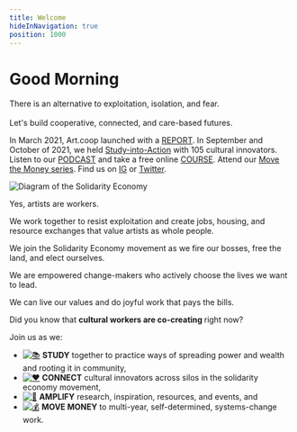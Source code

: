 ```yaml
---
title: Welcome
hideInNavigation: true
position: 1000
---
```

<h1 id="greeting" class="greeting">Good Morning</h1>

There is an alternative to exploitation, isolation, and fear. \
\
Let's build cooperative, connected, and care-based futures. 

In March 2021, Art.coop launched with a [REPORT](http://art.coop/#report). In September and October of 2021, we held [Study-into-Action](http://art.coop/#study) with 105 cultural innovators. Listen to our [PODCAST](https://art.coop/#podcast) and take a free online [COURSE](https://art.coop/#courses). Attend our [Move the Money series](https://www.giarts.org/move-money-grantmakers-arts-artcoop-solidarity-economy-discussion-series). Find us on [IG](https://www.instagram.com/_artcoop/) or [Twitter](https://twitter.com/_artcoop).

![Diagram of the Solidarity Economy](/assets/uploads/diagram02.svg "Diagram of the Solidarity Economy adapted by Caroline Woolard from Ethan Miller's graphic with permission.")

Yes, artists are workers.

We work together to resist exploitation and create jobs, housing, and resource exchanges that value artists as whole people. 

We join the Solidarity Economy movement as we fire our bosses, free the land, and elect ourselves.

We are empowered change-makers who actively choose the lives we want to lead. 

We can live our values and do joyful work that pays the bills.

<p id="concept-para">Did you know that <strong>cultural workers are co-creating <i id="concept" data-concepts='<%= JSON.stringify(concepts.concepts) %>'></i></strong> right now?</p> 

Join us as we:

* [![📚](/assets/images/icons/study-sm.png)](#) **STUDY** together to practice ways of spreading power and wealth and rooting it in community,
* [![♥️](/assets/images/icons/connect-sm.png)](#connect) **CONNECT** cultural innovators across silos in the solidarity economy movement,
* [![📣](/assets/images/icons/amplify-sm.png)](#amplify) **AMPLIFY** research, inspiration, resources, and events, and
* [![💰](/assets/images/icons/movemoney-sm.png)](#movemoney) **MOVE MONEY** to multi-year, self-determined, systems-change work.

<script src="/assets/scripts/rotateConcepts.js"></script>